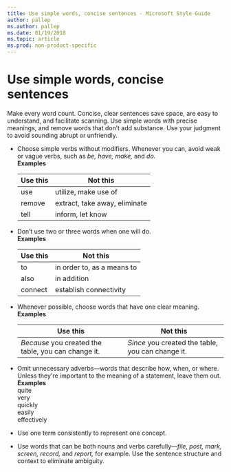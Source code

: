 ```yaml
---
title: Use simple words, concise sentences - Microsoft Style Guide
author: pallep
ms.author: pallep
ms.date: 01/19/2018
ms.topic: article
ms.prod: non-product-specific
---
```


# Use simple words, concise sentences

Make
every word count. Concise, clear sentences save space, are easy to
understand, and facilitate scanning. Use simple words with
precise meanings, and remove words that don’t add substance.
Use your judgment to avoid sounding abrupt or unfriendly.

- Choose simple verbs without modifiers. Whenever you can, avoid weak or vague verbs, such as *be, have, make,* and *do.*   
  **Examples**


  | **Use this** |         **Not this**          |
  |--------------|-------------------------------|
  |     use      |     utilize, make use of      |
  |    remove    | extract, take away, eliminate |
  |     tell     |       inform, let know        |


- Don’t use two or three words when one will do.  
  **Examples**  


  | **Use this** |        **Not this**        |
  |--------------|----------------------------|
  |      to      | in order to, as a means to |
  |     also     |        in addition         |
  |   connect    |   establish connectivity   |


- Whenever possible, choose words that have one clear meaning.  
  **Examples**  


  |                    **Use this**                     |                   **Not this**                    |
  |-----------------------------------------------------|---------------------------------------------------|
  | *Because* you created the table, you can change it. | *Since* you created the table, you can change it. |


- Omit unnecessary adverbs—words that describe how, when, or where.
  Unless they're important to the meaning of a statement, leave
  them out.  
  **Examples**  
  quite  
  very  
  quickly  
  easily  
  effectively  

- Use one term consistently to represent one concept.  

- Use words that can be both nouns and verbs carefully—*file, post, mark, screen, record,* and *report,* for example. Use the sentence structure and context to eliminate ambiguity. 
